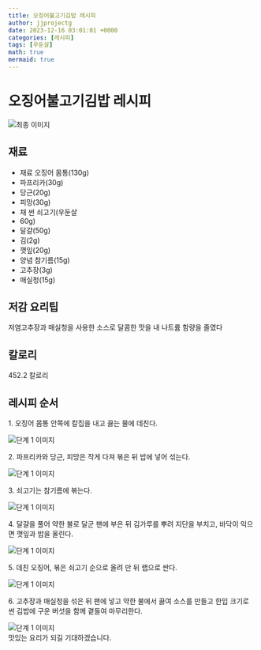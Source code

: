 ```yaml
---
title: 오징어불고기김밥 레시피
author: jjprojectg
date: 2023-12-16 03:01:01 +0000
categories: [레시피]
tags: [우둔살]
math: true
mermaid: true
---
```

<meta name="og:type" content="website"/>
<meta charset="UTF-8"/>
<div class="header">
  <h1>오징어불고기김밥 레시피</h1>
</div>

<div class="container my-4">
  <div class="row">
    <div class="col-12 col-md-6">
      <div class="recipe-image">
        <img src="http://www.foodsafetykorea.go.kr/uploadimg/cook/10_00229_2.png" class="step-image" alt="최종 이미지"/>
      </div>
    </div>
    <div class="col-12 col-md-6">
      <div class="ingredients">
        <h2>재료</h2>
        <ul class="card">
          <li> 재료 오징어 몸통(130g) </li>
          <li>  파프리카(30g) </li>
          <li>  당근(20g) </li>
          <li>  피망(30g) </li>
          <li> 채 썬 쇠고기(우둔살 </li>
          <li>  60g) </li>
          <li>  달걀(50g) </li>
          <li>  김(2g) </li>
          <li>  깻잎(20g) </li>
          <li> 양념 참기름(15g) </li>
          <li>  고추장(3g) </li>
          <li>  매실청(15g) </li>
</ul>
      </div>
    </div>
    <div class="col-12 col-md-6">
      <div class="ingredients">
        <h2>저감 요리팁</h2>
        <div class="card"> 
          <p>
            저염고추장과 매실청을 사용한 소스로 달콤한 맛을 내 나트륨 함량을 줄였다
          </p>
        </div>
      </div>
      <div class="ingredients">
        <h2>칼로리</h2>
        <div class="card"> 
          <p>
            452.2 칼로리
          </p>
        </div>
      </div>
    </div>
  </div>

  <h2 class="my-4">레시피 순서</h2>
  <div class="card recipe-card">
    <div class="card-body recipe-step">
      <p class="card-text step-description">1. 오징어 몸통 안쪽에 칼집을 내고
끓는 물에 데친다.</p>
      <img src="http://www.foodsafetykorea.go.kr/uploadimg/cook/20_00229_1.png" alt="단계 1 이미지" class="step-image"/>
    </div>
  </div>
  <div class="card recipe-card">
    <div class="card-body recipe-step">
      <p class="card-text step-description">2. 파프리카와 당근, 피망은 작게 다져
볶은 뒤 밥에 넣어 섞는다.</p>
      <img src="http://www.foodsafetykorea.go.kr/uploadimg/cook/20_00229_2.png" alt="단계 1 이미지" class="step-image"/>
    </div>
  </div>
  <div class="card recipe-card">
    <div class="card-body recipe-step">
      <p class="card-text step-description">3. 쇠고기는 참기름에 볶는다.</p>
      <img src="http://www.foodsafetykorea.go.kr/uploadimg/cook/20_00229_3.png" alt="단계 1 이미지" class="step-image"/>
    </div>
  </div>
  <div class="card recipe-card">
    <div class="card-body recipe-step">
      <p class="card-text step-description">4. 달걀을 풀어 약한 불로 달군 팬에
부은 뒤 김가루를 뿌려 지단을
부치고, 바닥이 익으면 깻잎과
밥을 올린다.</p>
      <img src="http://www.foodsafetykorea.go.kr/uploadimg/cook/20_00229_4.png" alt="단계 1 이미지" class="step-image"/>
    </div>
  </div>
  <div class="card recipe-card">
    <div class="card-body recipe-step">
      <p class="card-text step-description">5. 데친 오징어, 볶은 쇠고기 순으로
올려 만 뒤 랩으로 싼다.</p>
      <img src="http://www.foodsafetykorea.go.kr/uploadimg/cook/20_00229_5.png" alt="단계 1 이미지" class="step-image"/>
    </div>
  </div>
  <div class="card recipe-card">
    <div class="card-body recipe-step">
      <p class="card-text step-description">6. 고추장과 매실청을 섞은 뒤 팬에
넣고 약한 불에서 끓여 소스를
만들고 한입 크기로 썬 김밥에
구운 버섯을 함께 곁들여
마무리한다.</p>
      <img src="http://www.foodsafetykorea.go.kr/uploadimg/cook/20_00229_6.png" alt="단계 1 이미지" class="step-image"/>
    </div>
  </div>

</div>
맛있는 요리가 되길 기대하겠습니다.
